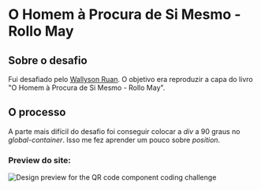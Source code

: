 # O Homem à Procura de Si Mesmo - Rollo May

## Sobre o desafio

Fui desafiado pelo [Wallyson Ruan](https://github.com/wallysonruanTW). O objetivo era reproduzir a capa do livro "O Homem à Procura de Si Mesmo - Rollo May".

## O processo

A parte mais difícil do desafio foi conseguir colocar a *div* a 90 graus no *global-container*. Isso me fez aprender um pouco sobre *position*.

### Preview do site:

![Design preview for the QR code component coding challenge](https://i.imgur.com/khvKUrq.png)
